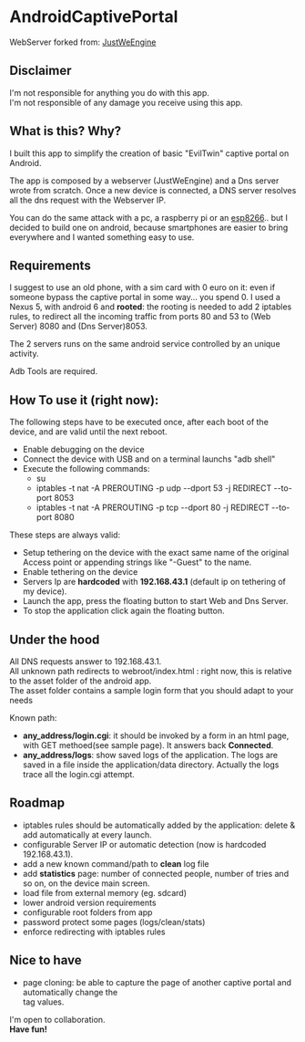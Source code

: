 # AndroidCaptivePortal
WebServer forked from: [JustWeEngine](https://github.com/lfkdsk/JustWeEngine)

## Disclaimer
I'm not responsible for anything you do with this app.  
I'm not responsible of any damage you receive using this app.

## What is this? Why?
I built this app to simplify the creation of basic "EvilTwin" captive portal on Android.  

The app is composed by a webserver (JustWeEngine) and a Dns server wrote from scratch.
Once a new device is connected, a DNS server resolves all the dns request with the Webserver IP.  

You can do the same attack with a pc, a raspberry pi or an [esp8266](https://github.com/reischle/CaptiveIntraweb).. but I decided to build one on android, because smartphones are easier to bring everywhere and I wanted something easy to use.

## Requirements  
I suggest to use an old phone, with a sim card with 0 euro on it: even if someone bypass the captive portal in some way... you spend 0. 
I used a Nexus 5, with android 6 and **rooted**: the rooting is needed to add 2 iptables rules, to redirect all the incoming traffic from ports 80 and 53 to (Web Server) 8080 and (Dns Server)8053.

The 2 servers runs on the same android service controlled by an unique activity.

Adb Tools are required.  

## How To use it (right now):
The following steps have to be executed once, after each boot of the device, and are valid until the next reboot.

  * Enable debugging on the device
  * Connect the device with USB and on a terminal launchs "adb shell"
  * Execute the following commands:
    * su
    * iptables -t nat -A PREROUTING -p udp --dport 53 -j REDIRECT --to-port 8053
    * iptables -t nat -A PREROUTING -p tcp --dport 80 -j REDIRECT --to-port 8080  

These steps are always valid:

  * Setup tethering on the device with the exact same name of the original Access point or appending strings like "-Guest" to the name.
  * Enable tethering on the device
  * Servers Ip are **hardcoded** with **192.168.43.1** (default ip on tethering of my device).
  * Launch the app, press the floating button to start Web and Dns Server. 
  * To stop the application click again the floating button.
  
## Under the hood
All DNS requests answer to 192.168.43.1.   
All unknown path redirects to webroot/index.html : right now, this is relative to the asset folder of the android app.  
The asset folder contains a sample login form that you should adapt to your needs

Known path:
  * **any_address/login.cgi**: it should be invoked by a form in an html page, with GET methoed(see sample page). It answers back **Connected**.
  * **any_address/logs**: show saved logs of the application. The logs are saved in a file inside the application/data directory. Actually the logs trace all the login.cgi attempt.

## Roadmap
  - iptables rules should be automatically added by the application: delete & add automatically at every launch.
  - configurable Server IP or automatic detection (now is hardcoded 192.168.43.1).
  - add a new known command/path to **clean** log file
  - add **statistics** page: number of connected people, number of tries and so on, on the device main screen.
  - load file from external memory (eg. sdcard)
  - lower android version requirements
  - configurable root folders from app
  - password protect some pages (logs/clean/stats)
  - enforce redirecting with iptables rules

## Nice to have
  - page cloning: be able to capture the page of another captive portal and automatically change the <form> tag values.


I'm open to collaboration.  
**Have fun!**
